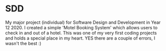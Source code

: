 # SDD
My major project (individual) for Software Design and Development in Year 12 2020. I created a simple 'Motel Booking System' which allows users to check in and out of a hotel. This was one of my very first coding projects and holds a special place in my heart. YES there are a couple of errors, I wasn't the best :) 
